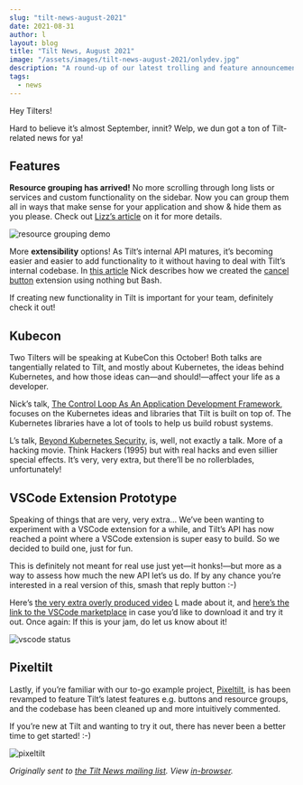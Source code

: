 ```yaml
---
slug: "tilt-news-august-2021"
date: 2021-08-31
author: l
layout: blog
title: "Tilt News, August 2021"
image: "/assets/images/tilt-news-august-2021/onlydev.jpg"
description: "A round-up of our latest trolling and feature announcements."
tags:
  - news
---
```


Hey Tilters! 

Hard to believe it’s almost September, innit? Welp, we dun got a ton of
Tilt-related news for ya!

## Features

**Resource grouping has arrived!** No more scrolling through long lists or services
and custom functionality on the sidebar. Now you can group them all in ways that
make sense for your application and show & hide them as you please. Check out
[Lizz’s article](https://blog.tilt.dev/2021/08/09/resource-grouping.html) on it for more details.

![resource grouping demo](/assets/images/resource-grouping/demo.gif)

More **extensibility** options! As Tilt’s internal API matures, it’s becoming
easier and easier to add functionality to it without having to deal with Tilt’s
internal codebase. In [this
article](https://blog.tilt.dev/2021/08/17/write-more-bash.html) Nick describes
how we created the [cancel
button](https://github.com/tilt-dev/tilt-extensions/tree/master/cancel)
extension using nothing but Bash.

If creating new functionality in Tilt is important for your team, definitely
check it out!

## Kubecon

Two Tilters will be speaking at KubeCon this October! Both talks are
tangentially related to Tilt, and mostly about Kubernetes, the ideas behind
Kubernetes, and how those ideas can—and should!—affect your life as a developer.

Nick’s talk, [The Control Loop As An Application Development
Framework](https://kccncna2021.sched.com/event/lV1E), focuses on the Kubernetes
ideas and libraries that Tilt is built on top of. The Kubernetes libraries have
a lot of tools to help us build robust systems.

L’s talk, [Beyond Kubernetes
Security](https://kccncna2021.sched.com/event/lV4f), is, well, not exactly a
talk. More of a hacking movie. Think Hackers (1995) but with real hacks and even
sillier special effects. It’s very, very extra, but there’ll be no rollerblades,
unfortunately!

## VSCode Extension Prototype

Speaking of things that are very, very extra… We’ve been wanting to experiment
with a VSCode extension for a while, and Tilt’s API has now reached a point
where a VSCode extension is super easy to build. So we decided to build one,
just for fun.

This is definitely not meant for real use just yet—it honks!—but more as a way
to assess how much the new API let’s us do. If by any chance you’re interested
in a real version of this, smash that reply button :-)

Here’s [the very extra overly produced
video](https://twitter.com/ellenkorbes/status/1419717201536356361) L made about
it, and [here’s the link to the VSCode
marketplace](https://marketplace.visualstudio.com/items?itemName=tilt-dev.tilt-status)
in case you’d like to download it and try it out. Once again: If this is your
jam, do let us know about it!

![vscode status](/assets/images/tilt-news-august-2021/status.jpg)

## Pixeltilt

Lastly, if you’re familiar with our to-go example project,
[Pixeltilt](https://github.com/tilt-dev/pixeltilt/), is has been revamped to
feature Tilt’s latest features e.g. buttons and resource groups, and the
codebase has been cleaned up and more intuitively commented.

If you’re new at Tilt and wanting to try it out, there has never been a better
time to get started! :-)

![pixeltilt](/assets/images/tilt-news-august-2021/pixeltilt.jpg)

_Originally sent to [the Tilt News mailing
list](https://tilt.dev/subscribe). View
[in-browser](https://mailchi.mp/tilt.dev/tilt-dev-news-august-2021)._
